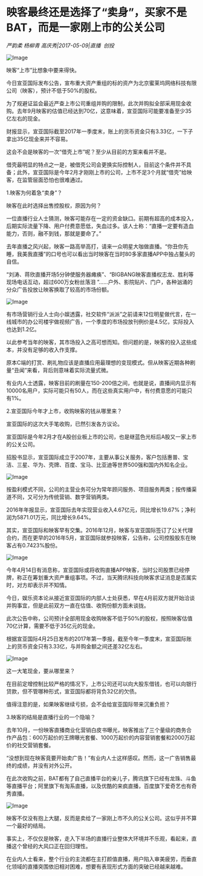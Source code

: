# 映客最终还是选择了“卖身”，买家不是BAT，而是一家刚上市的公关公司

*严韵柔 杨柳青 高庆秀|2017-05-09|直播 
                                                创投*

![Image](https://mmbiz.qlogo.cn/mmbiz_jpg/jNZszpkibXxicppkyvkhrnXLebWaUM08sBXGzYdsn25x67JicLkrGU3KW4xw8e6tOH9ZwSXibEzCjIztYF7BhC0p4w/0?wx_fmt=jpeg)

映客“上市”比想象中要来得快。

今日宣亚国际发布公告，宣布重大资产重组的标的资产为北京蜜莱坞网络科技有限公司（映客），预计不低于50%的股权。

为了规避证监会最近严查上市公司重组并购的限制，此次并购拟全部采用现金收购。去年9月映客的估值已经达到70亿，这意味着，宣亚国际可能要准备至少35亿左右的现金。

财报显示，宣亚国际截至2017年一季度末，账上的货币资金只有3.33亿，一下子拿出35亿现金来并不容易。

这会不会是映客的一次“借壳上市”呢？至少从目前的方案来看并不是。

借壳最明显的特点之一是，被借壳公司会更换实际控制人，目前这个条件并不具备；此外，宣亚国际是今年2月才刚刚上市的公司，上市不足3个月就“借壳”给映客，在监管层面恐怕也很难通过。

1.映客为何着急“卖身”？

映客在此时选择出售控股权，原因为何？

一位直播行业人士猜测，映客可能存在一定的资金缺口。前期有超高的成本投入，后期实际流量下降、用户付费意愿低，失血过多。该人士称：“直播一定要有造血能力，否则，融不到钱，那就是要命了。”

去年直播之风兴起，映客一路高举高打，请来一众明星大咖做直播。“你丑你先睡，我美我直播”的口号也可以看出当时映客在当时80多家直播APP中独占鳌头的自信。

“刘涛、蒋欣直播开场5分钟使服务器瘫痪”、“BIGBANG映客直播权志龙、胜利等现场电话互动，超过600万女粉丝落泪 ”……户外、影院贴片、门户，各种汹涌的分众广告投放让映客换取了较高的市场份额。

![Image](https://mmbiz.qlogo.cn/mmbiz_png/jNZszpkibXxicppkyvkhrnXLebWaUM08sB2w1XR3uxkntuRDhcib5XTGC7ObCSHZ0vq52ZKUoHkpXeia7AxiamQR5Pg/0?wx_fmt=png)

有市场营销行业人士向小娱透露，社交软件“派派”之前请来12位明星做代言，在一线城市的办公司楼宇做视频广告，一个季度的市场投放刊例价是4.5亿，实际投入也达到1.2亿。

以此参考当年的映客，其市场投入之高可想而知。但问题的是，映客的投入这些成本，并没有足够的收入作支撑。

原本C端的打赏、刷礼物应该是直播应用最理想的变现模式。但从映客近期各种刷量“丑闻”来看，背后则意味着实际流量式微。

有业内人士透露，映客目前的刷量在150-200倍之间，也就是说，直播间内显示有10000名用户，实际可能只有50人，而在这些真实用户中，有付费意愿的可能只有1%。

2.宣亚国际今年才上市，收购映客的钱从哪里来？

宣亚国际的这次大手笔收购，已然引发各方议论。

宣亚国际是今年2月才在A股创业板上市的公司，也是继蓝色光标后A股又一家上市的公关公司。

招股书显示，宣亚国际成立于2007年，主要从事公关服务，客户包括惠普、宝洁、三星、华为、壳牌、百度、宝马、比亚迪等世界500强和国内外知名企业。

![Image](https://mmbiz.qlogo.cn/mmbiz_png/jNZszpkibXxicppkyvkhrnXLebWaUM08sBsAmrCIb55gMy5ezp78EJWomBLZHTr9hbZqamZ8tk9icYJ7aGZ53BxjQ/0?wx_fmt=png)

按盈利模式不同，公司的主营业务可分为常年顾问服务、项目服务两类；按传播渠道不同，又可分为传统营销、数字营销两类。

2016年年报显示，宣亚国际去年实现营业收入4.67亿元，同比增长19.67%；净利润为5871.01万元，同比增长9.64%。

其实，宣亚国际和映客早有交集。2016年12月，映客与宣亚国际签订了公关代理合约，而在更早的2016年5月，宣亚国际就参投映客，公告称，公司控股股东在映客占有0.7423%股份。

![Image](https://mmbiz.qlogo.cn/mmbiz_png/jNZszpkibXxicppkyvkhrnXLebWaUM08sB8ibyJZ6CPQ6IJldQ9B9g5OpcjmSzwCwjQWfrTekJf07scRp5E11ePCA/0?wx_fmt=png)

今年4月14日有消息称，宣亚国际或将收购直播APP映客，当时公司股票已经停牌，称正在筹划重大资产重组事项。不过，当天腾讯科技向映客求证消息是否属实时，对方却表示并不知情。

今日，娱乐资本论从接近宣亚国际的内部人士处获悉，早在4月前双方就开始洽谈并购事宜，但是此前双方一直在估值、收购份额方面未谈拢。

此次公告中称，公司预计全部用现金收购映客不低于50%的股权，按照映客估值70亿计算，需要不低于35亿元的现金。

根据宣亚国际4月25日发布的2017年第一季报，截至今年一季度末，宣亚国际账上的货币资金只有3.33亿，与并购金额之间还差32亿左右。

![Image](https://mmbiz.qlogo.cn/mmbiz_png/jNZszpkibXxicppkyvkhrnXLebWaUM08sB6DcJtphDfxonz2WKrZjojqhELAytXX7M2dxKh1KvXzia4n47ibn6Kic4Q/0?wx_fmt=png)

这一大笔现金，要从哪里来？

在目前定增控制比较严格的情况下，上市公司还可以向大股东借钱，也可以向银行贷款，但不管哪种形式，宣亚国际都将背负32亿的欠债。

值得注意的是，如果映客继续亏损，会不会给宣亚国际带来沉重负担？

3.映客的结局是直播行业的一个隐喻？

去年10月，一份映客直播商业化营销白皮书曝光，映客推出了三个量级的商务合作产品包：600万起价的王牌曝光套餐、1000万起价的内容营销套餐和2000万起价的社交营销套餐。

“没想到现在映客竟要开始卖广告！”有业内人士这样感叹。然而，这一广告销售最终的成绩，并没有对外公开。

在此次收购之前，BAT都有了自己直播平台的亲儿子，腾讯旗下已经有龙珠、斗鱼等直播平台；阿里旗下有淘系直播，以及优酷的来疯直播，百度旗下爱奇艺也有奇秀直播。

![Image](https://mmbiz.qlogo.cn/mmbiz_png/jNZszpkibXxicppkyvkhrnXLebWaUM08sBWq4dCogyNgM70KuGxzC2vTTMDoc7SVDYlX5PXo85DJCWrrzCMfsnfQ/0?wx_fmt=png)

映客不仅没有抱上大腿，反而是卖给了一家刚上市不久的公关公司。这似乎并不算一个最好的结局。

事实上，不仅仅是映客，走入下半场的直播行业整体大环境并不乐观，看起来，直播这个曾经的大风口正在回归理性。

在业内人士看来，整个行业的主流都在主打颜值直播，用户陷入审美疲劳，而垂直化领域的直播突围依旧相对困难，想要有表现形式方面的突破已经越来越难。

